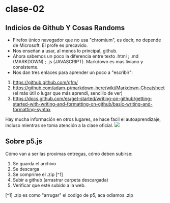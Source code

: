 # clase-02
## Indicios de Github Y Cosas Randoms
* Firefox único navegador que no usa "chromium", es decir, no depende de Microsoft. El profe es precavido.
* Nos enseñan a usar, al menos lo principal, github.
* Ahora sabemos un poco la diferencia entre texto .html ; .md (MARKDOWN) ; .js (JAVASCRIPT). Markdown es mas liviano y consistente.
* Nos dan tres enlaces para aprender un poco a "escribir":
1. <https://github.github.com/gfm/>
2. <https://github.com/adam-p/markdown-here/wiki/Markdown-Cheatsheet>
(el más útil o lugar que más aprendi, sencillo de ver)
3. <https://docs.github.com/es/get-started/writing-on-github/getting-started-with-writing-and-formatting-on-github/basic-writing-and-formatting-syntax>

Hay mucha información en otros lugares, se hace facil el autoaprendizaje, incluso mientras se toma atención a la clase oficial.
<img src="https://preview.redd.it/u1wf49uq9r151.jpg?width=640&crop=smart&auto=webp&s=f4b597c4324a26a5717ad6685a684ce3b2b22e6d">

## Sobre p5.js
Cómo van a ser las proximas entregas, cómo deben subirse:
1. Se guarda el archivo
2. Se descarga
3. Se comprime el .zip [^1]
4. Subir a github (arrastrar carpeta descargada)
5. Verificar que esté subido a la web.

[^1] .zip es como "arrugar" el codigo de p5, aca odiamos .zip
